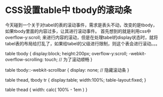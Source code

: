 # CSS设置table中 tbody的滚动条

今天碰到一个关于对tabel的表的滚动事件，需求是表头不动，改变的是tbody，如果tbody里面的内容过多，让其进行滚动事件。 
首先想到的就是利用css中overflow-y:scroll; 来进行内容的滚动，但是在处理tabel的display状态时，就将tabel表的布局给打乱了，如果给tabel的父级进行限制，则这个表会进行滚动。。。
 

table tbody {
  display:block;
  height:200px;
  overflow-y:scroll;
  -webkit-overflow-scrolling: touch; // 为了滚动顺畅 
}

table tbody::-webkit-scrollbar {
  display: none; // 隐藏滚动条
}

table thead, tbody tr {
  display:table;
  width:100%;
  table-layout:fixed;
}

table thead {
  width: calc( 100% - 1em )
}